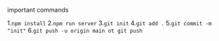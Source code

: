 important commands

1.`npm install`
2.`npm run server`
3.`git init`
4.`git add .`
5.`git commit -m "init"`
6.`git push -u origin main ot git push`